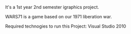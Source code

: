 It's a 1st year 2nd semester igraphics project.

WARS71 is a game based on our 1971 liberation war.

Required technogies to run this Project:
Visual Studio 2010


